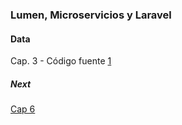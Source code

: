 ### Lumen, Microservicios y Laravel

#### Data

Cap. 3 - Código fuente [1](https://www.udemy.com/course/microservicios-con-lumen-una-arquitectura-orientada-a-servicios/learn/lecture/12176980#overview)

##### Next
[Cap 6](https://www.udemy.com/course/microservicios-con-lumen-una-arquitectura-orientada-a-servicios/learn/lecture/12177066#overview)


